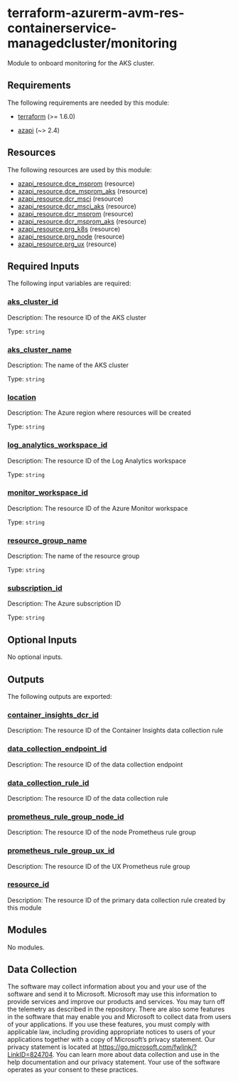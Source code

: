 <!-- BEGIN_TF_DOCS -->
<!-- Code generated by terraform-docs. DO NOT EDIT. -->
# terraform-azurerm-avm-res-containerservice-managedcluster/monitoring

Module to onboard monitoring for the AKS cluster.

<!-- markdownlint-disable MD033 -->
## Requirements

The following requirements are needed by this module:

- <a name="requirement_terraform"></a> [terraform](#requirement\_terraform) (>= 1.6.0)

- <a name="requirement_azapi"></a> [azapi](#requirement\_azapi) (~> 2.4)

## Resources

The following resources are used by this module:

- [azapi_resource.dce_msprom](https://registry.terraform.io/providers/Azure/azapi/latest/docs/resources/resource) (resource)
- [azapi_resource.dce_msprom_aks](https://registry.terraform.io/providers/Azure/azapi/latest/docs/resources/resource) (resource)
- [azapi_resource.dcr_msci](https://registry.terraform.io/providers/Azure/azapi/latest/docs/resources/resource) (resource)
- [azapi_resource.dcr_msci_aks](https://registry.terraform.io/providers/Azure/azapi/latest/docs/resources/resource) (resource)
- [azapi_resource.dcr_msprom](https://registry.terraform.io/providers/Azure/azapi/latest/docs/resources/resource) (resource)
- [azapi_resource.dcr_msprom_aks](https://registry.terraform.io/providers/Azure/azapi/latest/docs/resources/resource) (resource)
- [azapi_resource.prg_k8s](https://registry.terraform.io/providers/Azure/azapi/latest/docs/resources/resource) (resource)
- [azapi_resource.prg_node](https://registry.terraform.io/providers/Azure/azapi/latest/docs/resources/resource) (resource)
- [azapi_resource.prg_ux](https://registry.terraform.io/providers/Azure/azapi/latest/docs/resources/resource) (resource)

<!-- markdownlint-disable MD013 -->
## Required Inputs

The following input variables are required:

### <a name="input_aks_cluster_id"></a> [aks\_cluster\_id](#input\_aks\_cluster\_id)

Description: The resource ID of the AKS cluster

Type: `string`

### <a name="input_aks_cluster_name"></a> [aks\_cluster\_name](#input\_aks\_cluster\_name)

Description: The name of the AKS cluster

Type: `string`

### <a name="input_location"></a> [location](#input\_location)

Description: The Azure region where resources will be created

Type: `string`

### <a name="input_log_analytics_workspace_id"></a> [log\_analytics\_workspace\_id](#input\_log\_analytics\_workspace\_id)

Description: The resource ID of the Log Analytics workspace

Type: `string`

### <a name="input_monitor_workspace_id"></a> [monitor\_workspace\_id](#input\_monitor\_workspace\_id)

Description: The resource ID of the Azure Monitor workspace

Type: `string`

### <a name="input_resource_group_name"></a> [resource\_group\_name](#input\_resource\_group\_name)

Description: The name of the resource group

Type: `string`

### <a name="input_subscription_id"></a> [subscription\_id](#input\_subscription\_id)

Description: The Azure subscription ID

Type: `string`

## Optional Inputs

No optional inputs.

## Outputs

The following outputs are exported:

### <a name="output_container_insights_dcr_id"></a> [container\_insights\_dcr\_id](#output\_container\_insights\_dcr\_id)

Description: The resource ID of the Container Insights data collection rule

### <a name="output_data_collection_endpoint_id"></a> [data\_collection\_endpoint\_id](#output\_data\_collection\_endpoint\_id)

Description: The resource ID of the data collection endpoint

### <a name="output_data_collection_rule_id"></a> [data\_collection\_rule\_id](#output\_data\_collection\_rule\_id)

Description: The resource ID of the data collection rule

### <a name="output_prometheus_rule_group_node_id"></a> [prometheus\_rule\_group\_node\_id](#output\_prometheus\_rule\_group\_node\_id)

Description: The resource ID of the node Prometheus rule group

### <a name="output_prometheus_rule_group_ux_id"></a> [prometheus\_rule\_group\_ux\_id](#output\_prometheus\_rule\_group\_ux\_id)

Description: The resource ID of the UX Prometheus rule group

### <a name="output_resource_id"></a> [resource\_id](#output\_resource\_id)

Description: The resource ID of the primary data collection rule created by this module

## Modules

No modules.

<!-- markdownlint-disable-next-line MD041 -->
## Data Collection

The software may collect information about you and your use of the software and send it to Microsoft. Microsoft may use this information to provide services and improve our products and services. You may turn off the telemetry as described in the repository. There are also some features in the software that may enable you and Microsoft to collect data from users of your applications. If you use these features, you must comply with applicable law, including providing appropriate notices to users of your applications together with a copy of Microsoft’s privacy statement. Our privacy statement is located at <https://go.microsoft.com/fwlink/?LinkID=824704>. You can learn more about data collection and use in the help documentation and our privacy statement. Your use of the software operates as your consent to these practices.
<!-- END_TF_DOCS -->